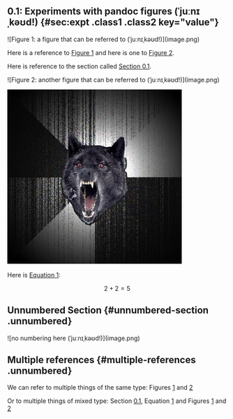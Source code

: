 0.1: Experiments with pandoc figures (ˈjuːnɪˌkəʊd!) {#sec:expt .class1 .class2 key="value"}
---------------------------------------------------


<div id="fig:attr" class="figure class1 class2" key=value>
![Figure 1: a figure that can be referred to (ˈjuːnɪˌkəʊd!)](image.png)

</div>

Here is a reference to [Figure 1](#fig:attr) and here is one to
[Figure 2](#fig:attr2).

Here is reference to the section called [Section 0.1](#sec:expt).


<div id="fig:attr2" class="figure">
![Figure 2: another figure that can be referred to (ˈjuːnɪˌkəʊd!)](image.png)

</div>

![figure with no attr (ˈjuːnɪˌkəʊd!)](image.png)

Here is [Equation 1](#eq:silly):

<span id="#eq:silly">$$
2 + 2 = 5
\label{eq:silly}
$$</span>

Unnumbered Section {#unnumbered-section .unnumbered}
------------------


<div id="fig:nonum" class="figure unnumbered">
![no numbering here (ˈjuːnɪˌkəʊd!)](image.png)

</div>

Multiple references {#multiple-references .unnumbered}
-------------------

We can refer to multiple things of the same type:
Figures [1](#fig:attr) and [2](#fig:attr2)

Or to multiple things of mixed type:
Section [0.1](#sec:expt), Equation [1](#eq:silly) and Figures [1](#fig:attr) and [2](#fig:attr2)
